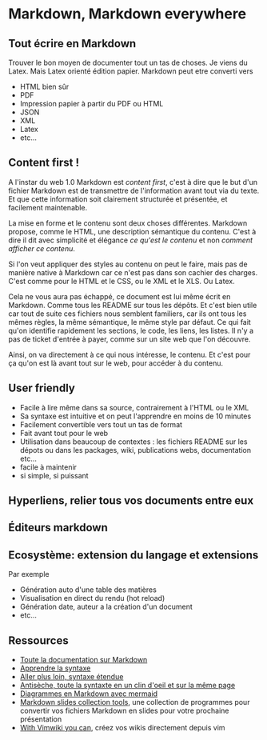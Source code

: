 # Markdown, Markdown everywhere

## Tout écrire en Markdown

Trouver le bon moyen de documenter tout un tas de choses. Je viens du Latex. Mais Latex orienté édition papier. Markdown peut etre converti vers

- HTML bien sûr
- PDF
- Impression papier à partir du PDF ou HTML
- JSON
- XML
- Latex
- etc...

## Content first !

A l'instar du web 1.0 Markdown est *content first*, c'est à dire que le but d'un fichier Markdown est de transmettre de l'information avant tout via du texte. Et que cette information soit clairement structurée et présentée, et facilement maintenable.

La mise en forme et le contenu sont deux choses différentes. Markdown propose, comme le HTML, une description sémantique du contenu. C'est à dire il dit avec simplicité et élégance *ce qu'est le contenu* et non *comment afficher ce contenu*. 

Si l'on veut appliquer des styles au contenu on peut le faire, mais pas de manière native à Markdown car ce n'est pas dans son cachier des charges. C'est comme pour le HTML et le CSS, ou le XML et le XLS. Ou Latex.

Cela ne vous aura pas échappé, ce document est lui même écrit en Markdown. Comme tous les README sur tous les dépôts. Et c'est bien utile car tout de suite ces fichiers nous semblent familiers, car ils ont tous les mêmes règles, la même sémantique, le même style par défaut. Ce qui fait qu'on identifie rapidement les sections, le code, les liens, les listes. Il n'y a pas de ticket d'entrée à payer, comme sur un site web que l'on découvre. 

Ainsi, on va directement à ce qui nous intéresse, le contenu. Et c'est pour ça qu'on est là avant tout sur le web, pour accéder à du contenu.

## User friendly

- Facile à lire même dans sa source, contrairement à l'HTML ou le XML
- Sa syntaxe est intuitive et on peut l'apprendre en moins de 10 minutes
- Facilement convertible vers tout un tas de format
- Fait avant tout pour le web
- Utilisation dans beaucoup de contextes : les fichiers README sur les dépots ou dans les packages, wiki, publications webs, documentation etc...
- facile à maintenir
- si simple, si puissant

## Hyperliens, relier tous vos documents entre eux

## Éditeurs markdown

## Ecosystème: extension du langage et extensions

Par exemple

- Génération auto d'une table des matières
- Visualisation en direct du rendu (hot reload)
- Génération date, auteur a la création d'un document
- etc...

## Ressources

- [Toute la documentation sur Markdown](https://www.markdownguide.org)
- [Apprendre la syntaxe](https://www.markdownguide.org/basic-syntax)
- [Aller plus loin, syntaxe étendue](https://www.markdownguide.org/extended-syntax/)
- [Antisèche, toute la syntaxte en un clin d'oeil et sur la même page](https://www.markdownguide.org/cheat-sheet/)
- [Diagrammes en Markdown avec mermaid](https://mermaid-js.github.io/mermaid/#/)
- [Markdown slides collection tools](https://gist.github.com/johnloy/27dd124ad40e210e91c70dd1c24ac8c8), une collection de programmes pour convertir vos fichiers Markdown en slides pour votre prochaine présentation
- [With Vimwiki you can](https://vimwiki.github.io/), créez vos wikis directement depuis vim

